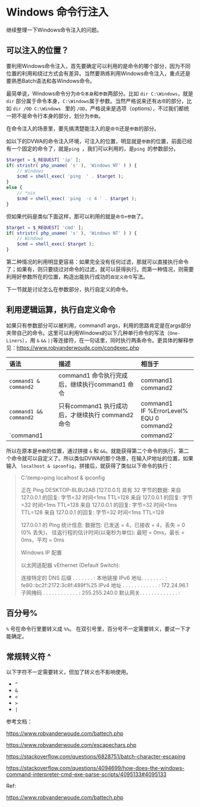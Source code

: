# Windows 命令行注入

继续整理一下Windows命令注入的问题。

## 可以注入的位置？ 

要利用Windows命令注入，首先要确定可以利用的是命令的哪个部分，因为不同位置的利用和绕过方式会有差异。当然要熟练利用Windows命令注入，重点还是要熟悉Batch语法和各Windows命令。

最简单说，Windows命令分为`命令本身`和`参数`两部分。比如 `dir C:\Windows`，就是`dir` 部分属于命令本身，`C:\Windows`属于参数。当然严格说来还有`选项`的部分，比如 `dir /OD C:\Windows ` 里的 `/OD`，严格说来是选项（options），不过我们都统一把不是命令行本身的部分，划分为`参数`。

在命令注入的场景里，要先搞清楚能注入的是`命令`还是`参数`的部分。

如以下的DVWA的命令注入环境，可注入的位置，明显就是`参数`的位置，前面已经有一个固定的命令了，就是`ping `，我们可以利用的，是`ping `的参数部分。

```php
$target = $_REQUEST[ 'ip' ];
if( stristr( php_uname( 's' ), 'Windows NT' ) ) {
	// Windows
	$cmd = shell_exec( 'ping  ' . $target );
}
else {
	// *nix
	$cmd = shell_exec( 'ping  -c 4 ' . $target );
}
```

但如果代码是类似下面这样，那可以利用的就是`命令+参数`了。

```php
$target = $_REQUEST[ 'cmd' ];
if( stristr( php_uname( 's' ), 'Windows NT' ) ) {
	// Windows
	$cmd = shell_exec( $target );
}
```

第二种情况的利用明显更容易：如果完全没有任何过滤，那就可以直接执行命令了；如果有，则只要绕过对命令的过滤，就可以获得执行。而第一种情况，则需要利用好参数所在的位置，构造出能执行成功的`自定义命令`写法。

下一节就是讨论怎么在参数部分，执行自定义的命令。

## 利用逻辑运算，执行自定义命令

如果只有参数部分可以被利用，command1 args，利用的思路肯定是在args部分夹带自己的命令。这里可以利用Windows的以下几种单行命令的写法（`One-Liners`），用 `&` `&&` `||`等连接符，在一句话里，同时执行两条命令。更具体的解释参见：https://www.robvanderwoude.com/condexec.php

|          语法          |                        描述                         |                  相当于                  |
| :-------------------- | :-------------------------------- | :-------------------------------------- |
| `command1 & command2`  |   command1 命令执行完成后，继续执行command1 命令    |           command1<br>command2           |
| `command1 && command2` |  只有command1 执行成功后，才继续执行 command2 命令  | command1<br>IF %ErrorLevel% EQU 0 <br>command2 |
| `command1 || command2` | 只有command1 无法执行成功，才继续执行 command2 命令 | command1<br>IF %ErrorLevel% NEQ 0 <br>command2 |

 所以在原本是`参数`的位置，通过拼接 `&` 和 `&&`，就能获得第二个命令的执行，第二个命令就可以自定义了。所以类似DVWA的那个场景，在输入IP地址的位置，如果输入 ` localhost & ipconfig`，拼接后，就获得了类似以下命令的执行：

> C:\temp>ping localhost & ipconfig
>
> 正在 Ping DESKTOP-8LBU2AB [127.0.0.1] 具有 32 字节的数据:
> 来自 127.0.0.1 的回复: 字节=32 时间<1ms TTL=128
> 来自 127.0.0.1 的回复: 字节=32 时间<1ms TTL=128
> 来自 127.0.0.1 的回复: 字节=32 时间<1ms TTL=128
> 来自 127.0.0.1 的回复: 字节=32 时间<1ms TTL=128
>
> 127.0.0.1 的 Ping 统计信息:
>     数据包: 已发送 = 4，已接收 = 4，丢失 = 0 (0% 丢失)，
> 往返行程的估计时间(以毫秒为单位):
>     最短 = 0ms，最长 = 0ms，平均 = 0ms
>
> Windows IP 配置
>
>
> 以太网适配器 vEthernet (Default Switch):
>
>    连接特定的 DNS 后缀 . . . . . . . :
>    本地链接 IPv6 地址. . . . . . . . : fe80::bc2f:2172:3c8f:489f%25
>    IPv4 地址 . . . . . . . . . . . . : 172.24.96.1
>    子网掩码  . . . . . . . . . . . . : 255.255.240.0
>    默认网关. . . . . . . . . . . . . :

## 百分号%

`%` 号在命令行里要转义成 `%%`。 在双引号里，百分号不一定需要转义，要试一下才能确定。

## 常规转义符 ^

以下字符不一定需要转义，但加了转义也不影响使用。

- `^`
- `&`
- `<`
- `>`
- `|`



参考文档：

https://www.robvanderwoude.com/battech.php

https://www.robvanderwoude.com/escapechars.php

https://stackoverflow.com/questions/6828751/batch-character-escaping

https://stackoverflow.com/questions/4094699/how-does-the-windows-command-interpreter-cmd-exe-parse-scripts/4095133#4095133

Ref:

https://www.robvanderwoude.com/battech.php
